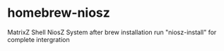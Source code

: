 # homebrew-niosz
MatrixZ Shell NiosZ System
after brew installation run "niosz-install" for complete intergration
